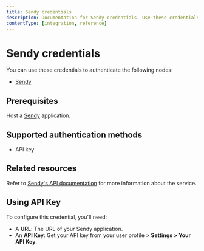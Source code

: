 ```yaml
---
title: Sendy credentials
description: Documentation for Sendy credentials. Use these credentials to authenticate Sendy in n8n, a workflow automation platform.
contentType: [integration, reference]
---
```


# Sendy credentials

You can use these credentials to authenticate the following nodes:

- [Sendy](/integrations/builtin/app-nodes/n8n-nodes-base.sendy.md)

## Prerequisites

Host a [Sendy](https://sendy.co/get-started) application.

## Supported authentication methods

- API key

## Related resources

Refer to [Sendy's API documentation](https://sendy.co/api) for more information about the service.

## Using API Key

To configure this credential, you'll need:

- A **URL**: The URL of your Sendy application.
- An **API Key**: Get your API key from your user profile > **Settings > Your API Key**.

